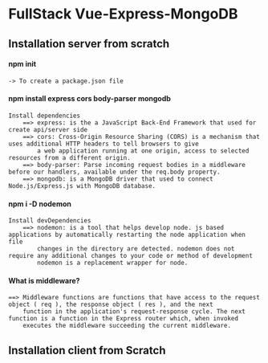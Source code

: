 # FullStack Vue-Express-MongoDB


## Installation server from scratch

#### npm init
    -> To create a package.json file
#### npm install express cors body-parser mongodb  
    Install dependencies
        ==> express: is the a JavaScript Back-End Framework that used for create api/server side
        ==> cors: Cross-Origin Resource Sharing (CORS) is a mechanism that uses additional HTTP headers to tell browsers to give 
            a web application running at one origin, access to selected resources from a different origin.
        ==> body-parser: Parse incoming request bodies in a middleware before our handlers, available under the req.body property.
        ==> mongodb: is a MongoDB driver that used to connect Node.js/Express.js with MongoDB database.
#### npm i -D nodemon
    Install devDependencies
        ==> nodemon: is a tool that helps develop node. js based applications by automatically restarting the node application when file
            changes in the directory are detected. nodemon does not require any additional changes to your code or method of development
            nodemon is a replacement wrapper for node.


#### What is middleware?
    ==> Middleware functions are functions that have access to the request object ( req ), the response object ( res ), and the next
        function in the application's request-response cycle. The next function is a function in the Express router which, when invoked
        executes the middleware succeeding the current middleware.



## Installation client from Scratch